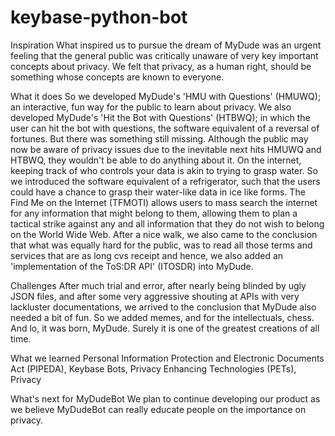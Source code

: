 # keybase-python-bot
Inspiration
What inspired us to pursue the dream of MyDude was an urgent feeling that the general public was critically unaware of very key important concepts about privacy. We felt that privacy, as a human right, should be something whose concepts are known to everyone.

What it does
So we developed MyDude's 'HMU with Questions' (HMUWQ); an interactive, fun way for the public to learn about privacy. We also developed MyDude's 'Hit the Bot with Questions' (HTBWQ); in which the user can hit the bot with questions, the software equivalent of a reversal of fortunes. But there was something still missing. Although the public may now be aware of privacy issues due to the inevitable next hits HMUWQ and HTBWQ, they wouldn't be able to do anything about it. On the internet, keeping track of who controls your data is akin to trying to grasp water. So we introduced the software equivalent of a refrigerator, such that the users could have a chance to grasp their water-like data in ice like forms. The Find Me on the Internet (TFMOTI) allows users to mass search the internet for any information that might belong to them, allowing them to plan a tactical strike against any and all information that they do not wish to belong on the World Wide Web. After a nice walk, we also came to the conclusion that what was equally hard for the public, was to read all those terms and services that are as long cvs receipt and hence, we also added an 'implementation of the ToS:DR API' (ITOSDR) into MyDude.

Challenges
After much trial and error, after nearly being blinded by ugly JSON files, and after some very aggressive shouting at APIs with very lackluster documentations, we arrived to the conclusion that MyDude also needed a bit of fun. So we added memes, and for the intellectuals, chess. And lo, it was born, MyDude. Surely it is one of the greatest creations of all time.

What we learned
Personal Information Protection and Electronic Documents Act (PIPEDA), Keybase Bots, Privacy Enhancing Technologies (PETs), Privacy

What's next for MyDudeBot
We plan to continue developing our product as we believe MyDudeBot can really educate people on the importance on privacy.

